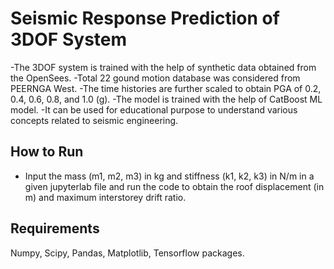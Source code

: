 # Seismic Response Prediction of 3DOF System

-The 3DOF system is trained with the help of synthetic data obtained from the OpenSees. 
-Total 22 gound motion database was considered from PEERNGA West. 
-The time histories are further scaled to obtain PGA of 0.2, 0.4, 0.6, 0.8, and 1.0 (g).
-The model is trained with the help of CatBoost ML model.
-It can be used for educational purpose to understand various concepts related to seismic engineering.

## How to Run
- Input the mass (m1, m2, m3) in kg and stiffness (k1, k2, k3) in N/m in a given jupyterlab file and run the code to obtain the roof displacement (in m) and maximum interstorey drift ratio.

## Requirements 
Numpy, Scipy, Pandas, Matplotlib, Tensorflow packages. 